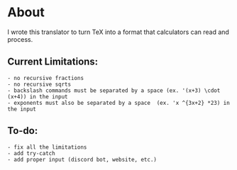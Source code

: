 # About
I wrote this translator to turn TeX into a format that calculators can read and process.

## Current Limitations:

    - no recursive fractions
    - no recursive sqrts
    - backslash commands must be separated by a space (ex. '(x+3) \cdot (x+4)) in the input
    - exponents must also be separated by a space  (ex. 'x ^{3x+2} *23) in the input

## To-do:
    - fix all the limitations
    - add try-catch
    - add proper input (discord bot, website, etc.)